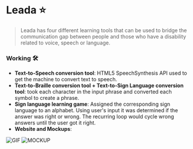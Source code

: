 # Leada ⭐️
> Leada has four different learning tools that can be used to bridge the communication gap between people and those who have a disability related to voice, speech or language. 

### Working  🛠 
- **Text-to-Speech conversion tool**: HTML5 SpeechSynthesis API used to get the machine to convert text to speech.  
- **Text-to-Braille conversion tool + Text-to-Sign Language conversion tool**: took each character in the input phrase and converted each symbol to create a phrase. 
- **Sign language learning game**: Assigned the corresponding sign language to an alphabet. Using user's input it was determined if the answer was right or wrong. The recurring loop would cycle wrong answers until the user got it right.
- **Website and Mockups**: 

![GIF](http://g.recordit.co/Z96thIyfei.gif)
![MOCKUP](https://i.imgur.com/PRSXNeL.png)
